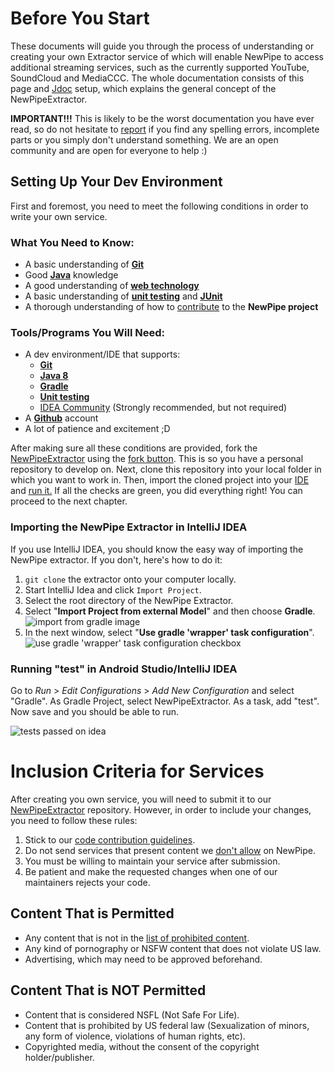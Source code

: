 # Before You Start

These documents will guide you through the process of understanding or creating your own Extractor
service of which will enable NewPipe to access additional streaming services, such as the currently supported YouTube, SoundCloud and MediaCCC.
The whole documentation consists of this page and [Jdoc](https://teamnewpipe.github.io/NewPipeExtractor/javadoc/) setup, which explains the general concept of the NewPipeExtractor.

__IMPORTANT!!!__ This is likely to be the worst documentation you have ever read, so do not hesitate to
[report](https://github.com/teamnewpipe/documentation/issues) if
you find any spelling errors, incomplete parts or you simply don't understand something. We are an open community
and are open for everyone to help :)

## Setting Up Your Dev Environment

First and foremost, you need to meet the following conditions in order to write your own service.

### What You Need to Know:

- A basic understanding of __[Git](https://try.github.io)__
- Good __[Java](https://whatpixel.com/best-java-books/)__ knowledge
- A good understanding of __[web technology](https://www.w3schools.com/)__
- A basic understanding of __[unit testing](https://www.vogella.com/tutorials/JUnit/article.html)__ and __[JUnit](https://junit.org/)__
- A thorough understanding of how to [contribute](https://github.com/TeamNewPipe/NewPipe/blob/dev/.github/CONTRIBUTING.md#code-contribution) to the __NewPipe project__

### Tools/Programs You Will Need:

- A dev environment/IDE that supports:
    - __[Git](https://git-scm.com/downloads/guis)__
    - __[Java 8](https://www.java.com/en/download/faq/java8.xml)__
    - __[Gradle](https://gradle.org/)__
    - __[Unit testing](https://junit.org/junit5/)__
    - [IDEA Community](https://www.jetbrains.com/idea/) (Strongly recommended, but not required)
- A __[Github](https://github.com/)__ account
- A lot of patience and excitement ;D

After making sure all these conditions are provided, fork the [NewPipeExtractor](https://github.com/TeamNewPipe/NewPipeExtractor)
using the [fork button](https://github.com/TeamNewPipe/NewPipeExtractor#fork-destination-box).
This is so you have a personal repository to develop on. Next, clone this repository into your local folder in which you want to work in.
Then, import the cloned project into your [IDE](https://www.jetbrains.com/help/idea/configuring-projects.html#importing-project)
and [run it.](https://www.jetbrains.com/help/idea/performing-tests.html)
If all the checks are green, you did everything right! You can proceed to the next chapter.

### Importing the NewPipe Extractor in IntelliJ IDEA
If you use IntelliJ IDEA, you should know the easy way of importing the NewPipe extractor. If you don't, here's how to do it:

1. `git clone` the extractor onto your computer locally.
2. Start IntelliJ Idea and click `Import Project`.
3. Select the root directory of the NewPipe Extractor.
4. Select "__Import Project from external Model__" and then choose __Gradle__.
![import from gradle image](img/select_gradle.png)
5. In the next window, select "__Use gradle 'wrapper' task configuration__".
![use gradle 'wrapper' task configuration checkbox](img/select_gradle_wrapper.png)

### Running "test" in Android Studio/IntelliJ IDEA

Go to _Run_ > _Edit Configurations_ > _Add New Configuration_ and select "Gradle".
As Gradle Project, select NewPipeExtractor. As a task, add "test". Now save and you should be able to run.

![tests passed on idea](img/prepare_tests_passed.png)

# Inclusion Criteria for Services

After creating you own service, you will need to submit it to our [NewPipeExtractor](https://github.com/teamnewpipe/newpipeextractor)
 repository. However, in order to include your changes, you need to follow these rules:

1. Stick to our [code contribution guidelines](https://github.com/TeamNewPipe/NewPipe/blob/dev/.github/CONTRIBUTING.md#code-contribution).
2. Do not send services that present content we [don't allow](#content-that-is-not-permitted) on NewPipe.
3. You must be willing to maintain your service after submission.
4. Be patient and make the requested changes when one of our maintainers rejects your code.

## Content That is Permitted

- Any content that is not in the [list of prohibited content](#content-that-is-not-permitted).
- Any kind of pornography or NSFW content that does not violate US law.
- Advertising, which may need to be approved beforehand.

## Content That is NOT Permitted

- Content that is considered NSFL (Not Safe For Life).
- Content that is prohibited by US federal law (Sexualization of minors, any form of violence, violations of human rights, etc).
- Copyrighted media, without the consent of the copyright holder/publisher.

